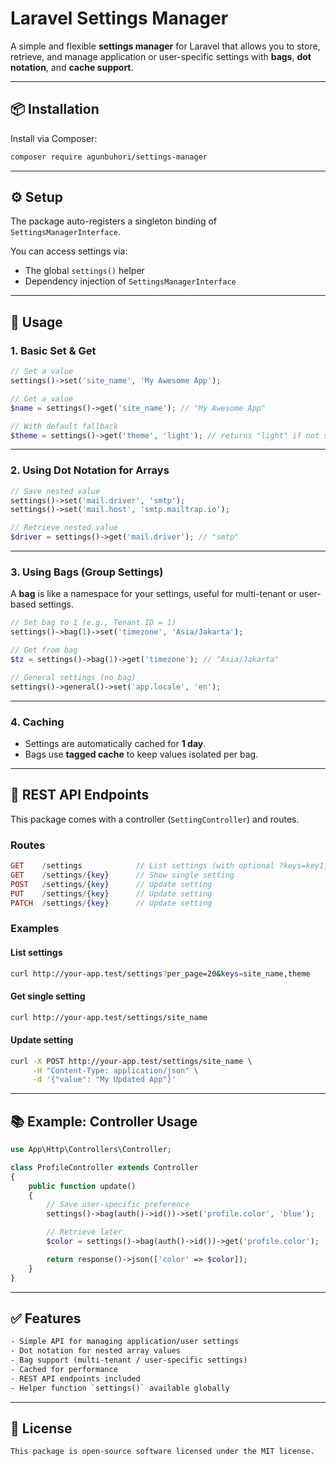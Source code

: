 # Laravel Settings Manager

A simple and flexible **settings manager** for Laravel that allows you to store, retrieve, and manage application or user-specific settings with **bags**, **dot notation**, and **cache support**.

---

## 📦 Installation

Install via Composer:

```bash
composer require agunbuhori/settings-manager
```

---

## ⚙️ Setup

The package auto-registers a singleton binding of `SettingsManagerInterface`.

You can access settings via:

- The global `settings()` helper
- Dependency injection of `SettingsManagerInterface`

---

## 🚀 Usage

### 1. Basic Set & Get

```php
// Set a value
settings()->set('site_name', 'My Awesome App');

// Get a value
$name = settings()->get('site_name'); // "My Awesome App"

// With default fallback
$theme = settings()->get('theme', 'light'); // returns "light" if not set
```

---

### 2. Using Dot Notation for Arrays

```php
// Save nested value
settings()->set('mail.driver', 'smtp');
settings()->set('mail.host', 'smtp.mailtrap.io');

// Retrieve nested value
$driver = settings()->get('mail.driver'); // "smtp"
```

---

### 3. Using Bags (Group Settings)

A **bag** is like a namespace for your settings, useful for multi-tenant or user-based settings.

```php
// Set bag to 1 (e.g., Tenant ID = 1)
settings()->bag(1)->set('timezone', 'Asia/Jakarta');

// Get from bag
$tz = settings()->bag(1)->get('timezone'); // "Asia/Jakarta"

// General settings (no bag)
settings()->general()->set('app.locale', 'en');
```

---

### 4. Caching

- Settings are automatically cached for **1 day**.
- Bags use **tagged cache** to keep values isolated per bag.

---

## 🔌 REST API Endpoints

This package comes with a controller (`SettingController`) and routes.

### Routes

```php
GET    /settings            // List settings (with optional ?keys=key1,key2&per_page=20)
GET    /settings/{key}      // Show single setting
POST   /settings/{key}      // Update setting
PUT    /settings/{key}      // Update setting
PATCH  /settings/{key}      // Update setting
```

### Examples

#### List settings

```bash
curl http://your-app.test/settings?per_page=20&keys=site_name,theme
```

#### Get single setting

```bash
curl http://your-app.test/settings/site_name
```

#### Update setting

```bash
curl -X POST http://your-app.test/settings/site_name \
     -H "Content-Type: application/json" \
     -d '{"value": "My Updated App"}'
```

---

## 📚 Example: Controller Usage

```php
use App\Http\Controllers\Controller;

class ProfileController extends Controller
{
    public function update()
    {
        // Save user-specific preference
        settings()->bag(auth()->id())->set('profile.color', 'blue');

        // Retrieve later
        $color = settings()->bag(auth()->id())->get('profile.color');

        return response()->json(['color' => $color]);
    }
}
```

---

## ✅ Features

```txt
- Simple API for managing application/user settings
- Dot notation for nested array values
- Bag support (multi-tenant / user-specific settings)
- Cached for performance
- REST API endpoints included
- Helper function `settings()` available globally
```

---

## 📝 License

```txt
This package is open-source software licensed under the MIT license.
```
